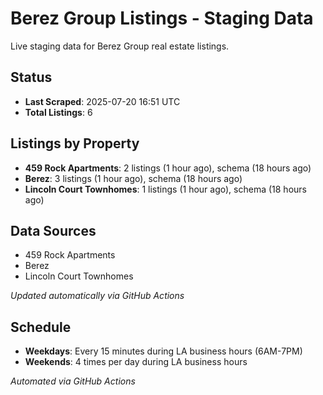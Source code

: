 # Berez Group Listings - Staging Data

Live staging data for Berez Group real estate listings.

## Status

- **Last Scraped**: 2025-07-20 16:51 UTC
- **Total Listings**: 6

## Listings by Property

- **459 Rock Apartments**: 2 listings (1 hour ago), schema (18 hours ago)
- **Berez**: 3 listings (1 hour ago), schema (18 hours ago)
- **Lincoln Court Townhomes**: 1 listings (1 hour ago), schema (18 hours ago)

## Data Sources

- 459 Rock Apartments
- Berez
- Lincoln Court Townhomes

*Updated automatically via GitHub Actions*

## Schedule

- **Weekdays**: Every 15 minutes during LA business hours (6AM-7PM)
- **Weekends**: 4 times per day during LA business hours

*Automated via GitHub Actions*
